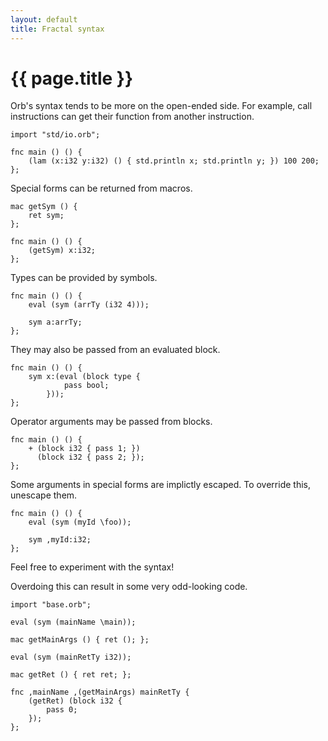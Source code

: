```yaml
---
layout: default
title: Fractal syntax
---
```

# {{ page.title }}

Orb's syntax tends to be more on the open-ended side. For example, call instructions can get their function from another instruction.

```
import "std/io.orb";

fnc main () () {
    (lam (x:i32 y:i32) () { std.println x; std.println y; }) 100 200;
};
```

Special forms can be returned from macros.

```
mac getSym () {
    ret sym;
};

fnc main () () {
    (getSym) x:i32;
};
```

Types can be provided by symbols.

```
fnc main () () {
    eval (sym (arrTy (i32 4)));

    sym a:arrTy;
};
```

They may also be passed from an evaluated block.

```
fnc main () () {
    sym x:(eval (block type {
            pass bool;
        }));
};
```

Operator arguments may be passed from blocks.

```
fnc main () () {
    + (block i32 { pass 1; })
      (block i32 { pass 2; });
};
```

Some arguments in special forms are implictly escaped. To override this, unescape them.

```
fnc main () () {
    eval (sym (myId \foo));

    sym ,myId:i32;
};
```

Feel free to experiment with the syntax!

Overdoing this can result in some very odd-looking code.

```
import "base.orb";

eval (sym (mainName \main));

mac getMainArgs () { ret (); };

eval (sym (mainRetTy i32));

mac getRet () { ret ret; };

fnc ,mainName ,(getMainArgs) mainRetTy {
    (getRet) (block i32 {
        pass 0;
    });
};
```